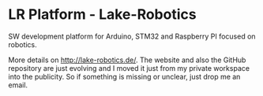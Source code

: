 # LR Platform - Lake-Robotics
SW development platform for Arduino, STM32 and Raspberry PI focused on robotics.

More details on http://lake-robotics.de/.
The website and also the GitHub repository are just evolving and I moved it just from my private workspace into the publicity. So if something is missing or unclear, just drop me an email.